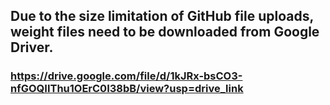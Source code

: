 ## Due to the size limitation of GitHub file uploads, weight files need to be downloaded from Google Driver.
### https://drive.google.com/file/d/1kJRx-bsCO3-nfGOQIIThu1OErC0I38bB/view?usp=drive_link
